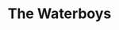---
title: "The Waterboys"
summary: "The Waterboys are a British-Irish folk rock band formed in London in 1983 by Scottish musician and songwriter Mike Scott. The band's membership, past and present, has been composed mainly of musicians from Scotland, Ireland, Wales and England. Mike Scott has remained as the only constant member throughout the band's career. They have explored a number of different styles, but their music is mainly a mix of folk music with rock and roll. They dissolved in 1993 when Scott departed to pursue a solo career. The group reformed in 2000, and continue to release albums and to tour worldwide. Scott emphasises a continuity between the Waterboys and his solo work, saying that \"To me there's no difference between Mike Scott and the Waterboys; they both mean the same thing. They mean myself and whoever are my current travelling musical companions.\"The early Waterboys sound became known as \"The Big Music\" after a song on their second album, A Pagan Place. This style was described by Scott as \"a metaphor for seeing God's signature in the world.\" Waterboys chronicler Ian Abrahams elaborated on this by defining \"The Big Music\" as \"...a mystical celebration of paganism. It's extolling the basic and primitive divinity that exists in everything , religious and spiritual all encompassing. Here is something that can't be owned or built upon, something that has its existence in the concept of Mother Earth and has an ancestral approach to religion. And it takes in and embraces the feminine side of divinity, pluralistic in its acceptance of the wider pantheon of paganism.\"\"The Big Music\" either influenced or was used to describe a number of other bands specializing in an anthemic sound, including U2, Simple Minds, In Tua Nua, Big Country and Hothouse Flowers.In the late 1980s, the band became significantly more folk-influenced. The Waterboys eventually returned to rock and roll, and have released both rock and folk albums since reforming."
slug: "the-waterboys"
image: "the-waterboys.jpg"
apple_music_artist_url: "https://music.apple.com/gb/artist/the-waterboys/541457"
wikipedia_url: "https://en.wikipedia.org/wiki/The_Waterboys"
---